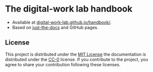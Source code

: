 # The digital-work lab handbook

- Available at [digital-work-lab.github.io/handbook/](https://digital-work-lab.github.io/handbook/).
- Based on [just-the-docs](https://github.com/just-the-docs/just-the-docs) and GitHub pages.

## License

This project is distributed under the [MIT License](LICENSE) the documentation is distributed under the [CC-0](https://creativecommons.org/publicdomain/zero/1.0/) license.
If you contribute to the project, you agree to share your contribution following these licenses.
